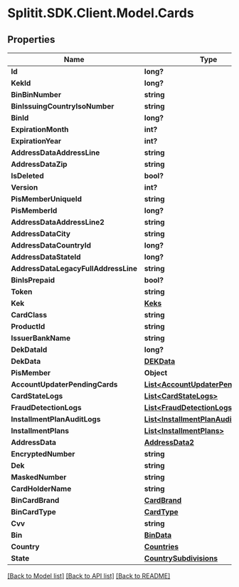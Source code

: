 # Splitit.SDK.Client.Model.Cards
## Properties

Name | Type | Description | Notes
------------ | ------------- | ------------- | -------------
**Id** | **long?** |  | 
**KekId** | **long?** |  | 
**BinBinNumber** | **string** |  | [optional] 
**BinIssuingCountryIsoNumber** | **string** |  | [optional] 
**BinId** | **long?** |  | 
**ExpirationMonth** | **int?** |  | 
**ExpirationYear** | **int?** |  | 
**AddressDataAddressLine** | **string** |  | [optional] 
**AddressDataZip** | **string** |  | [optional] 
**IsDeleted** | **bool?** |  | 
**Version** | **int?** |  | 
**PisMemberUniqueId** | **string** |  | [optional] 
**PisMemberId** | **long?** |  | [optional] 
**AddressDataAddressLine2** | **string** |  | [optional] 
**AddressDataCity** | **string** |  | [optional] 
**AddressDataCountryId** | **long?** |  | [optional] 
**AddressDataStateId** | **long?** |  | [optional] 
**AddressDataLegacyFullAddressLine** | **string** |  | [optional] 
**BinIsPrepaid** | **bool?** |  | [optional] 
**Token** | **string** |  | [optional] 
**Kek** | [**Keks**](Keks.md) |  | [optional] 
**CardClass** | **string** |  | [optional] 
**ProductId** | **string** |  | [optional] 
**IssuerBankName** | **string** |  | [optional] 
**DekDataId** | **long?** |  | [optional] 
**DekData** | [**DEKData**](DEKData.md) |  | [optional] 
**PisMember** | **Object** |  | [optional] 
**AccountUpdaterPendingCards** | [**List&lt;AccountUpdaterPendingCards&gt;**](AccountUpdaterPendingCards.md) |  | [optional] 
**CardStateLogs** | [**List&lt;CardStateLogs&gt;**](CardStateLogs.md) |  | [optional] 
**FraudDetectionLogs** | [**List&lt;FraudDetectionLogs&gt;**](FraudDetectionLogs.md) |  | [optional] 
**InstallmentPlanAuditLogs** | [**List&lt;InstallmentPlanAuditLogs&gt;**](InstallmentPlanAuditLogs.md) |  | [optional] 
**InstallmentPlans** | [**List&lt;InstallmentPlans&gt;**](InstallmentPlans.md) |  | [optional] 
**AddressData** | [**AddressData2**](AddressData2.md) |  | [optional] 
**EncryptedNumber** | **string** |  | [optional] 
**Dek** | **string** |  | [optional] 
**MaskedNumber** | **string** |  | [optional] 
**CardHolderName** | **string** |  | [optional] 
**BinCardBrand** | [**CardBrand**](CardBrand.md) |  | 
**BinCardType** | [**CardType**](CardType.md) |  | 
**Cvv** | **string** |  | [optional] 
**Bin** | [**BinData**](BinData.md) |  | [optional] 
**Country** | [**Countries**](Countries.md) |  | [optional] 
**State** | [**CountrySubdivisions**](CountrySubdivisions.md) |  | [optional] 

[[Back to Model list]](../README.md#documentation-for-models) [[Back to API list]](../README.md#documentation-for-api-endpoints) [[Back to README]](../README.md)

